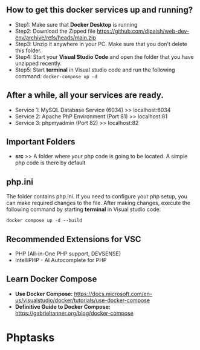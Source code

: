 ## How to get this docker services up and running? 
- Step1: Make sure that **Docker Desktop** is running
- Step2: Download the Zipped file https://github.com/dipaish/web-dev-env/archive/refs/heads/main.zip
- Step3: Unzip it anywhere in your PC. Make sure that you don't delete this folder. 
- Step4: Start your **Visual Studio Code** and open the folder that you have unzipped recently.
- Step5: Start **terminal** in Visual studio code and run the following command: 
  ``` docker-compose up -d ```

## After a while, all your services are ready. 

- Service 1: MySQL Database Service (6034) >> localhost:6034
- Service 2: Apache PhP Environment (Port 81) >> localhost:81
- Service 3: phpmyadmin (Port 82) >> localhost:82


## Important Folders

- **src** >> A folder where your php code is going to be located. 
A simple php code is there by default

## php.ini
The folder contains php.ini. If you need to configure your php setup, you can make required changes to the file. After making changes, execute the following command by starting **terminal** in Visual studio code: 

  ```docker compose up -d --build ```

## Recommended Extensions for VSC 
- PHP (All-in-One PHP support, DEVSENSE)
- IntelliPHP - AI Autocomplete for PHP

## Learn Docker Compose
- **Use Docker Compose:** https://docs.microsoft.com/en-us/visualstudio/docker/tutorials/use-docker-compose 
- **Definitive Guide to Docker Compose:** https://gabrieltanner.org/blog/docker-compose
# Phptasks
